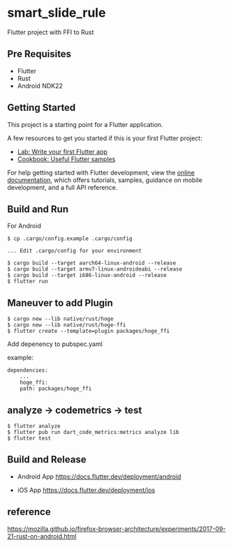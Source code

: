 # smart_slide_rule

Flutter project with FFI to Rust

## Pre Requisites

- Flutter
- Rust
- Android NDK22

## Getting Started

This project is a starting point for a Flutter application.

A few resources to get you started if this is your first Flutter project:

- [Lab: Write your first Flutter app](https://docs.flutter.dev/get-started/codelab)
- [Cookbook: Useful Flutter samples](https://docs.flutter.dev/cookbook)

For help getting started with Flutter development, view the
[online documentation](https://docs.flutter.dev/), which offers tutorials,
samples, guidance on mobile development, and a full API reference.

## Build and Run

For Android
```
$ cp .cargo/config.example .cargo/config

... Edit .cargo/config for your environment

$ cargo build --target aarch64-linux-android --release
$ cargo build --target armv7-linux-androideabi --release
$ cargo build --target i686-linux-android --release
$ flutter run
```

## Maneuver to add Plugin

```
$ cargo new --lib native/rust/hoge
$ cargo new --lib native/rust/hoge-ffi
$ flutter create --template=plugin packages/hoge_ffi
```
Add depenency to pubspec.yaml

example:
```
dependencies:
	...
	hoge_ffi:
    path: packages/hoge_ffi

```

## analyze -> codemetrics -> test

```
$ flutter analyze
$ flutter pub run dart_code_metrics:metrics analyze lib
$ flutter test
```

## Build and Release

- Android App
https://docs.flutter.dev/deployment/android

- iOS App
https://docs.flutter.dev/deployment/ios


## reference
https://mozilla.github.io/firefox-browser-architecture/experiments/2017-09-21-rust-on-android.html
